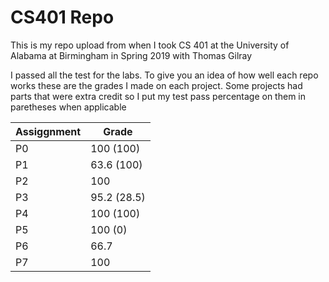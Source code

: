 # CS401 Repo
This is my repo upload from when I took CS 401 at the University of Alabama at Birmingham in Spring 2019 with Thomas Gilray

I passed all the test for the labs.
To give you an idea of how well each repo works these are the grades I made on each project. 
Some projects had parts that were extra credit so I put my test pass percentage on them in paretheses when applicable

Assiggnment   | Grade 
------------- | -------------
P0            | 100 (100)
P1            | 63.6 (100)
P2            | 100
P3            | 95.2 (28.5)
P4            | 100 (100)
P5            | 100 (0)
P6            | 66.7
P7            | 100
